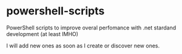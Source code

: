 # powershell-scripts
PowerShell scripts to improve overal perfomance with .net stardand development (at least IMHO)

I will add new ones as soon as I create or discover new ones. 
